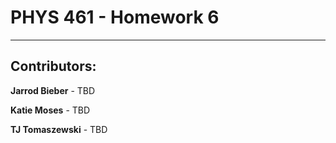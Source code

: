 
# PHYS 461 - Homework 6
---

## Contributors:

**Jarrod Bieber** - TBD

**Katie Moses** - TBD

**TJ Tomaszewski** - TBD
